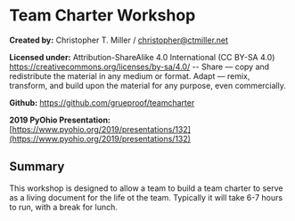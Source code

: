 # Team Charter Workshop

**Created by:** Christopher T. Miller / christopher@ctmiller.net

**Licensed under:** Attribution-ShareAlike 4.0 International (CC BY-SA 4.0)  https://creativecommons.org/licenses/by-sa/4.0/ --  Share — copy and redistribute the material in any medium or format. Adapt — remix, transform, and build upon the material for any purpose, even commercially. 

**Github:** https://github.com/grueproof/teamcharter

**2019 PyOhio Presentation:** [https://www.pyohio.org/2019/presentations/132](https://www.pyohio.org/2019/presentations/132)


## Summary

This workshop is designed to allow a team to build a team charter to serve as a living document for the life ot the team. Typically it will take 6-7 hours to run, with a break for lunch. 




